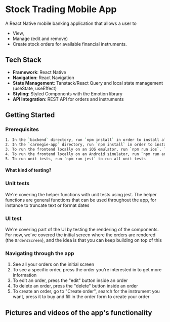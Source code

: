 # Stock Trading Mobile App

A React Native mobile banking application that allows a user to

- View,
- Manage (edit and remove)
- Create stock orders for available financial instruments.

## Tech Stack

- **Framework**: React Native
- **Navigation**: React Navigation
- **State Management**: Tanstack/React Query and local state management (useState, useEffect)
- **Styling**: Styled Components with the Emotion library
- **API Integration**: REST API for orders and instruments

## Getting Started

### Prerequisites

```bash
1. In the `backend` directory, run `npm install` in order to install all packages needed to run the backend locally
2. In the `carnegie-app` directory, run `npm install` in order to install all packages that are needed
3. To run the frontend locally on an iOS emulator, run `npm run ios`. This will run the app on the latest emulator you have worked with
4. To run the frontend locally on an Android simulator, run `npm run android`
5. To run unit tests, run `npm run jest` to run all unit tests

```

#### What kind of testing?

### Unit tests

We're covering the helper functions with unit tests using jest. The helper functions are general functions that can be used throughout the app, for instance to truncate text or format dates

### UI test

We're covering part of the UI by testing the rendering of the components. For now, we've covered the initial screen where the orders are rendered (the `OrdersScreen`), and the idea is that you can keep building on top of this

### Navigating through the app

1. See all your orders on the initial screen
2. To see a specific order, press the order you're interested in to get more information
3. To edit an order, press the "edit" button inside an order
4. To delete an order, press the "delete" button inside an order
5. To create an order, go to "Create order", search for the instrument you want, press it to buy and fill in the order form to create your order

## Pictures and videos of the app's functionality
